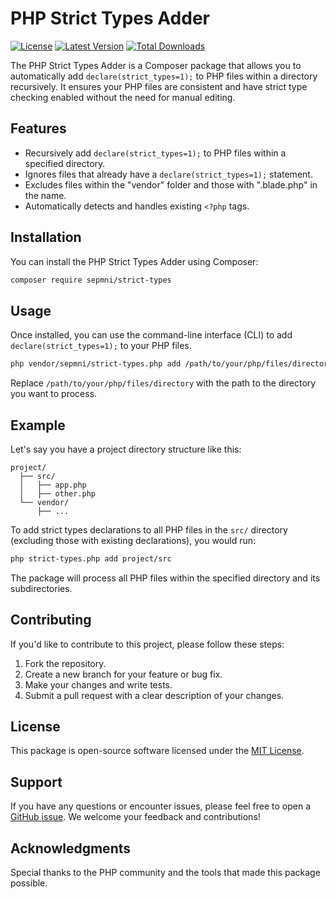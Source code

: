 # PHP Strict Types Adder

[![License](https://img.shields.io/badge/License-MIT-blue.svg)](LICENSE)
[![Latest Version](https://img.shields.io/packagist/v/sepmni/strict-types)](https://packagist.org/packages/sepmni/strict-types)
[![Total Downloads](https://img.shields.io/packagist/dt/sepmni/strict-types)](https://packagist.org/packages/sepmni/strict-types)

The PHP Strict Types Adder is a Composer package that allows you to automatically add `declare(strict_types=1);` to PHP files within a directory recursively. It ensures your PHP files are consistent and have strict type checking enabled without the need for manual editing.

## Features

- Recursively add `declare(strict_types=1);` to PHP files within a specified directory.
- Ignores files that already have a `declare(strict_types=1);` statement.
- Excludes files within the "vendor" folder and those with ".blade.php" in the name.
- Automatically detects and handles existing `<?php` tags.

## Installation

You can install the PHP Strict Types Adder using Composer:

```bash
composer require sepmni/strict-types
```

## Usage

Once installed, you can use the command-line interface (CLI) to add `declare(strict_types=1);` to your PHP files.

```bash
php vendor/sepmni/strict-types.php add /path/to/your/php/files/directory
```

Replace `/path/to/your/php/files/directory` with the path to the directory you want to process.

## Example

Let's say you have a project directory structure like this:

```
project/
  ├── src/
  │   ├── app.php
  │   ├── other.php
  └── vendor/
      ├── ...
```

To add strict types declarations to all PHP files in the `src/` directory (excluding those with existing declarations), you would run:

```bash
php strict-types.php add project/src
```

The package will process all PHP files within the specified directory and its subdirectories.

## Contributing

If you'd like to contribute to this project, please follow these steps:

1. Fork the repository.
2. Create a new branch for your feature or bug fix.
3. Make your changes and write tests.
4. Submit a pull request with a clear description of your changes.

## License

This package is open-source software licensed under the [MIT License](LICENSE).

## Support

If you have any questions or encounter issues, please feel free to open a [GitHub issue](https://github.com/sepmni/strict-types/issues). We welcome your feedback and contributions!

## Acknowledgments

Special thanks to the PHP community and the tools that made this package possible.

```
